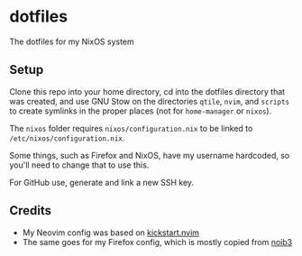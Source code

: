 # dotfiles

The dotfiles for my NixOS system

## Setup

Clone this repo into your home directory, cd into the dotfiles directory that was created, and use GNU Stow on the directories `qtile`, `nvim`, and `scripts` to create symlinks in the proper places (not for `home-manager` or `nixos`).

The `nixos` folder requires `nixos/configuration.nix` to be linked to `/etc/nixos/configuration.nix`.

Some things, such as Firefox and NixOS, have my username hardcoded, so you'll need to change that to use this.

For GitHub use, generate and link a new SSH key.

## Credits

-   My Neovim config was based on [kickstart.nvim](https://github.com/nvim-lua/kickstart.nvim)
-   The same goes for my Firefox config, which is mostly copied from [noib3](https://github.com/noib3/macOS-dotfiles/tree/master/firefox)
